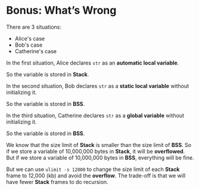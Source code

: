# Bonus: What’s Wrong

There are 3 situations:

- Alice's case
- Bob's case
- Catherine's case

In the first situation, Alice declares `str` as an **automatic local variable**.

So the variable is stored in **Stack**.

In the second situation, Bob declares `str` as a **static local variable** without initializing it.

So the variable is stored in **BSS**.

In the third situation, Catherine declares `str` as a **global variable** without initializing it.

So the variable is stored in **BSS**.

We know that the size limit of **Stack** is smaller than the size limit of **BSS**. So if we store a variable of 10,000,000 bytes in **Stack**, it will be **overflowed**. But if we store a variable of 10,000,000 bytes in **BSS**, everything will be fine.

But we can use `ulimit -s 12000` to change the size limit of each **Stack** frame to 12,000 (kb) and avoid the **overflow**. The trade-off is that we will have fewer **Stack** frames to do recursion.
